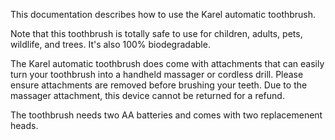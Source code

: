 This documentation describes how to use the Karel automatic toothbrush.

Note that this toothbrush is totally safe to use for children, adults, pets, wildlife, and trees. 
It's also 100% biodegradable. 

The Karel automatic toothbrush does come with attachments that 
can easily turn your toothbrush into a handheld massager or cordless drill.
Please ensure attachments are removed before brushing your teeth. 
Due to the massager attachment, this device cannot be returned for a refund.

The toothbrush needs two AA batteries and comes with two replacemenent heads. 